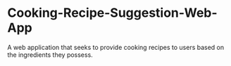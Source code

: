 # Cooking-Recipe-Suggestion-Web-App
A web application that seeks to provide cooking recipes to users based on the ingredients they possess.
